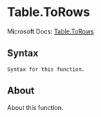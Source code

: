 ---
---

# Table.ToRows

Microsoft Docs: [Table.ToRows](https://docs.microsoft.com/en-us/powerquery-m/table-torows)

## Syntax

```
Syntax for this function.
```

## About

About this function.

